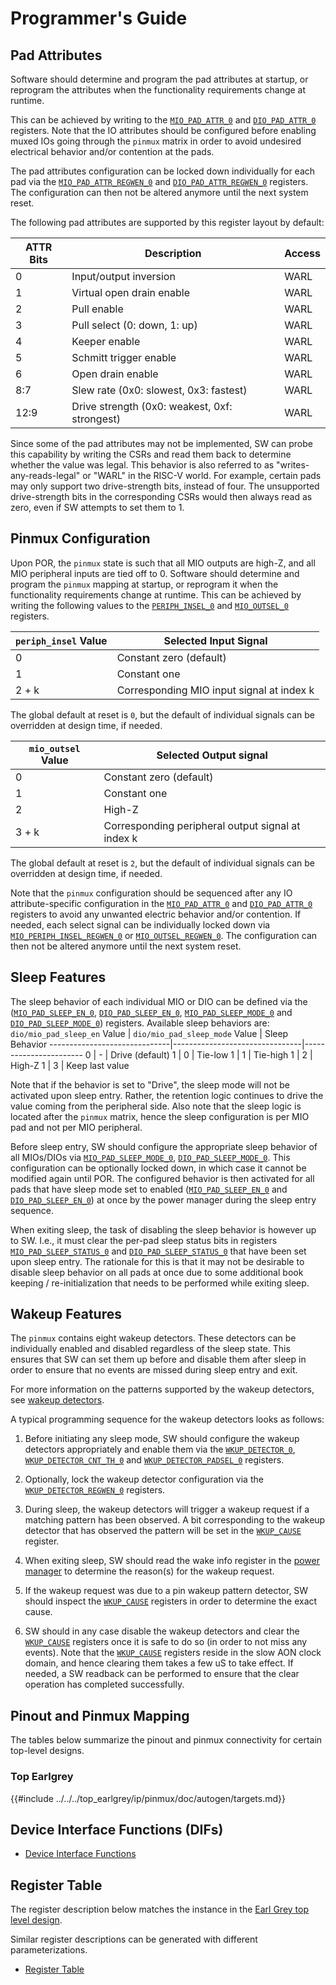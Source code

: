 # Programmer's Guide

## Pad Attributes

Software should determine and program the pad attributes at startup, or reprogram the attributes when the functionality requirements change at runtime.

This can be achieved by writing to the [`MIO_PAD_ATTR_0`](../../../top_earlgrey/ip/pinmux/data/autogen/pinmux.hjson#mio_pad_attr_0) and [`DIO_PAD_ATTR_0`](../../../top_earlgrey/ip/pinmux/data/autogen/pinmux.hjson#dio_pad_attr_0) registers.
Note that the IO attributes should be configured before enabling muxed IOs going through the `pinmux` matrix in order to avoid undesired electrical behavior and/or contention at the pads.

The pad attributes configuration can be locked down individually for each pad via the [`MIO_PAD_ATTR_REGWEN_0`](../../../top_earlgrey/ip/pinmux/data/autogen/pinmux.hjson#mio_pad_attr_regwen_0) and [`DIO_PAD_ATTR_REGWEN_0`](../../../top_earlgrey/ip/pinmux/data/autogen/pinmux.hjson#dio_pad_attr_regwen_0) registers.
The configuration can then not be altered anymore until the next system reset.

The following pad attributes are supported by this register layout by default:

ATTR Bits | Description                                   | Access
----------|-----------------------------------------------|---------
0         | Input/output inversion                        | WARL
1         | Virtual open drain enable                     | WARL
2         | Pull enable                                   | WARL
3         | Pull select (0: down, 1: up)                  | WARL
4         | Keeper enable                                 | WARL
5         | Schmitt trigger enable                        | WARL
6         | Open drain enable                             | WARL
8:7       | Slew rate (0x0: slowest, 0x3: fastest)        | WARL
12:9      | Drive strength (0x0: weakest, 0xf: strongest) | WARL

Since some of the pad attributes may not be implemented, SW can probe this capability by writing the CSRs and read them back to determine whether the value was legal.
This behavior is also referred to as "writes-any-reads-legal" or "WARL" in the RISC-V world.
For example, certain pads may only support two drive-strength bits, instead of four.
The unsupported drive-strength bits in the corresponding CSRs would then always read as zero, even if SW attempts to set them to 1.

## Pinmux Configuration

Upon POR, the `pinmux` state is such that all MIO outputs are high-Z, and all MIO peripheral inputs are tied off to 0.
Software should determine and program the `pinmux` mapping at startup, or reprogram it when the functionality requirements change at runtime.
This can be achieved by writing the following values to the [`PERIPH_INSEL_0`](../../../top_earlgrey/ip/pinmux/data/autogen/pinmux.hjson#periph_insel_0) and [`MIO_OUTSEL_0`](../../../top_earlgrey/ip/pinmux/data/autogen/pinmux.hjson#mio_outsel_0) registers.

`periph_insel` Value  | Selected Input Signal
----------------------|-----------------------
0                     | Constant zero (default)
1                     | Constant one
2 + k                 | Corresponding MIO input signal at index k

The global default at reset is `0`, but the default of individual signals can be overridden at design time, if needed.

`mio_outsel` Value    | Selected Output signal
----------------------|-----------------------
0                     | Constant zero (default)
1                     | Constant one
2                     | High-Z
3 + k                 | Corresponding peripheral output signal at index k

The global default at reset is `2`, but the default of individual signals can be overridden at design time, if needed.

Note that the `pinmux` configuration should be sequenced after any IO attribute-specific configuration in the [`MIO_PAD_ATTR_0`](../../../top_earlgrey/ip/pinmux/data/autogen/pinmux.hjson#mio_pad_attr_0) and [`DIO_PAD_ATTR_0`](../../../top_earlgrey/ip/pinmux/data/autogen/pinmux.hjson#dio_pad_attr_0) registers to avoid any unwanted electric behavior and/or contention.
If needed, each select signal can be individually locked down via [`MIO_PERIPH_INSEL_REGWEN_0`](../../../top_earlgrey/ip/pinmux/data/autogen/pinmux.hjson#mio_periph_insel_regwen_0) or [`MIO_OUTSEL_REGWEN_0`](../../../top_earlgrey/ip/pinmux/data/autogen/pinmux.hjson#mio_outsel_regwen_0).
The configuration can then not be altered anymore until the next system reset.

## Sleep Features

The sleep behavior of each individual MIO or DIO can be defined via the ([`MIO_PAD_SLEEP_EN_0`](../../../top_earlgrey/ip/pinmux/data/autogen/pinmux.hjson#mio_pad_sleep_en_0), [`DIO_PAD_SLEEP_EN_0`](../../../top_earlgrey/ip/pinmux/data/autogen/pinmux.hjson#dio_pad_sleep_en_0), [`MIO_PAD_SLEEP_MODE_0`](../../../top_earlgrey/ip/pinmux/data/autogen/pinmux.hjson#mio_pad_sleep_mode_0) and [`DIO_PAD_SLEEP_MODE_0`](../../../top_earlgrey/ip/pinmux/data/autogen/pinmux.hjson#dio_pad_sleep_mode_0)) registers.
Available sleep behaviors are:
`dio/mio_pad_sleep_en` Value  | `dio/mio_pad_sleep_mode` Value | Sleep Behavior
------------------------------|--------------------------------|-----------------------
0                             | -                              | Drive (default)
1                             | 0                              | Tie-low
1                             | 1                              | Tie-high
1                             | 2                              | High-Z
1                             | 3                              | Keep last value

Note that if the behavior is set to "Drive", the sleep mode will not be activated upon sleep entry.
Rather, the retention logic continues to drive the value coming from the peripheral side.
Also note that the sleep logic is located after the `pinmux` matrix, hence the sleep configuration is per MIO pad and not per MIO peripheral.

Before sleep entry, SW should configure the appropriate sleep behavior of all MIOs/DIOs via [`MIO_PAD_SLEEP_MODE_0`](../../../top_earlgrey/ip/pinmux/data/autogen/pinmux.hjson#mio_pad_sleep_mode_0), [`DIO_PAD_SLEEP_MODE_0`](../../../top_earlgrey/ip/pinmux/data/autogen/pinmux.hjson#dio_pad_sleep_mode_0).
This configuration can be optionally locked down, in which case it cannot be modified again until POR.
The configured behavior is then activated for all pads that have sleep mode set to enabled ([`MIO_PAD_SLEEP_EN_0`](../../../top_earlgrey/ip/pinmux/data/autogen/pinmux.hjson#mio_pad_sleep_en_0) and [`DIO_PAD_SLEEP_EN_0`](../../../top_earlgrey/ip/pinmux/data/autogen/pinmux.hjson#dio_pad_sleep_en_0)) at once by the power manager during the sleep entry sequence.

When exiting sleep, the task of disabling the sleep behavior is however up to SW.
I.e., it must clear the per-pad sleep status bits in registers [`MIO_PAD_SLEEP_STATUS_0`](../../../top_earlgrey/ip/pinmux/data/autogen/pinmux.hjson#mio_pad_sleep_status_0) and [`DIO_PAD_SLEEP_STATUS_0`](../../../top_earlgrey/ip/pinmux/data/autogen/pinmux.hjson#dio_pad_sleep_status_0) that have been set upon sleep entry.
The rationale for this is that it may not be desirable to disable sleep behavior on all pads at once due to some additional book keeping / re-initialization that needs to be performed while exiting sleep.

## Wakeup Features

The `pinmux` contains eight wakeup detectors.
These detectors can be individually enabled and disabled regardless of the sleep state.
This ensures that SW can set them up before and disable them after sleep in order to ensure that no events are missed during sleep entry and exit.

For more information on the patterns supported by the wakeup detectors, see [wakeup detectors](#wakeup-detectors).

A typical programming sequence for the wakeup detectors looks as follows:

1. Before initiating any sleep mode, SW should configure the wakeup detectors appropriately and enable them via the [`WKUP_DETECTOR_0`](../../../top_earlgrey/ip/pinmux/data/autogen/pinmux.hjson#wkup_detector_0), [`WKUP_DETECTOR_CNT_TH_0`](../../../top_earlgrey/ip/pinmux/data/autogen/pinmux.hjson#wkup_detector_cnt_th_0) and [`WKUP_DETECTOR_PADSEL_0`](../../../top_earlgrey/ip/pinmux/data/autogen/pinmux.hjson#wkup_detector_padsel_0) registers.

2. Optionally, lock the wakeup detector configuration via the [`WKUP_DETECTOR_REGWEN_0`](../../../top_earlgrey/ip/pinmux/data/autogen/pinmux.hjson#wkup_detector_regwen_0) registers.

3. During sleep, the wakeup detectors will trigger a wakeup request if a matching pattern has been observed.
   A bit corresponding to the wakeup detector that has observed the pattern will be set in the [`WKUP_CAUSE`](../../../top_earlgrey/ip/pinmux/data/autogen/pinmux.hjson#wkup_cause) register.

4. When exiting sleep, SW should read the wake info register in the [power manager](../../pwrmgr/README.md) to determine the reason(s) for the wakeup request.

5. If the wakeup request was due to a pin wakeup pattern detector, SW should inspect the [`WKUP_CAUSE`](../../../top_earlgrey/ip/pinmux/data/autogen/pinmux.hjson#wkup_cause) registers in order to determine the exact cause.

6. SW should in any case disable the wakeup detectors and clear the [`WKUP_CAUSE`](../../../top_earlgrey/ip/pinmux/data/autogen/pinmux.hjson#wkup_cause) registers once it is safe to do so (in order to not miss any events).
   Note that the [`WKUP_CAUSE`](../../../top_earlgrey/ip/pinmux/data/autogen/pinmux.hjson#wkup_cause) registers reside in the slow AON clock domain, and hence clearing them takes a few uS to take effect.
   If needed, a SW readback can be performed to ensure that the clear operation has completed successfully.

## Pinout and Pinmux Mapping

The tables below summarize the pinout and pinmux connectivity for certain top-level designs.

### Top Earlgrey

{{#include ../../../top_earlgrey/ip/pinmux/doc/autogen/targets.md}}

## Device Interface Functions (DIFs)

- [Device Interface Functions](../../../../sw/device/lib/dif/dif_pinmux.h)

## Register Table

The register description below matches the instance in the [Earl Grey top level
design](../../../top_earlgrey/doc/design/README.md).

Similar register descriptions can be generated with different parameterizations.

* [Register Table](../../../top_earlgrey/ip/pinmux/data/autogen/pinmux.hjson#registers)
